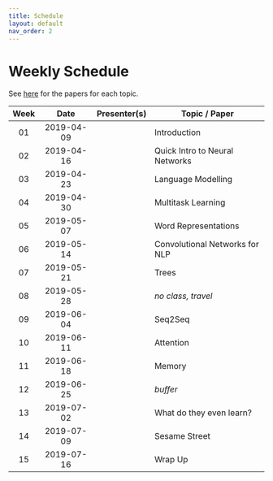 ```yaml
---
title: Schedule
layout: default
nav_order: 2
---
```


# Weekly Schedule

See [here](../topics_papers) for the papers for each topic.


| Week | Date | Presenter(s) | Topic / Paper|
|:------:|:------:|-----------|------|
| 01  | 2019-04-09  |   | Introduction
| 02  | 2019-04-16  |   | Quick Intro to Neural Networks
| 03  | 2019-04-23  |   | Language Modelling			
| 04  | 2019-04-30  |   | Multitask Learning			
| 05  | 2019-05-07  |   | Word Representations			
| 06  | 2019-05-14  |   | Convolutional Networks for NLP
| 07  | 2019-05-21  |   | Trees
| 08  | 2019-05-28  |   | *no class, travel*
| 09  | 2019-06-04  |   | Seq2Seq
| 10  | 2019-06-11  |   | Attention
| 11  | 2019-06-18  |   | Memory
| 12  | 2019-06-25  |   | *buffer*
| 13  | 2019-07-02  |   | What do they even learn?
| 14  | 2019-07-09  |   | Sesame Street
| 15  | 2019-07-16  |   | Wrap Up
